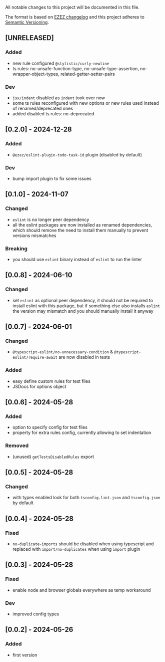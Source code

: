 All notable changes to this project will be documented in this file.

The format is based on [EZEZ changelog](https://ezez.dev/guidelines/changelog/)
and this project adheres to [Semantic Versioning](http://semver.org/spec/v2.0.0.html).

## [UNRELEASED]
### Added
- new rule configured `@stylistic/curly-newline`
- ts rules: no-unsafe-function-type, no-unsafe-type-assertion, no-wrapper-object-types, related-getter-setter-pairs
### Dev
- `jsx/indent` disabled as `indent` took over now
- some ts rules reconfigured with new options or new rules used instead of renamed/deprecated ones
- added disabled ts rules: no-deprecated

## [0.2.0] - 2024-12-28
### Added
- `@ezez/eslint-plugin-todo-task-id` plugin (disabled by default)
### Dev
- bump import plugin to fix some issues

## [0.1.0] - 2024-11-07
### Changed
- `eslint` is no longer peer dependency
- all the eslint packages are now installed as renamed dependencies, which
should remove the need to install them manually to prevent versions mismatches
### Breaking
- you should use `ezlint` binary instead of `eslint` to run the linter

## [0.0.8] - 2024-06-10
### Changed
- set `eslint` as optional peer dependency, it should not be required to install eslint with this package, but if
something else also installs `eslint` the version may mismatch and you should manually install it anyway

## [0.0.7] - 2024-06-01
### Changed
- `@typescript-eslint/no-unnecessary-condition` & `@typescript-eslint/require-await` are now disabled in tests
### Added
- easy define custom rules for test files
- JSDocs for options object

## [0.0.6] - 2024-05-28
### Added
- option to specify config for test files
- property for extra rules config, currently allowing to set indentation
### Removed
- (unused) `getTestsDisabledRules` export

## [0.0.5] - 2024-05-28
### Changed
- with types enabled look for both `tsconfig.lint.json` and `tsconfig.json` by default

## [0.0.4] - 2024-05-28
### Fixed
- `no-duplicate-imports` should be disabled when using typescript and replaced with `import/no-duplicates` when using
`import` plugin

## [0.0.3] - 2024-05-28
### Fixed
- enable node and browser globals everywhere as temp workaround
### Dev
- improved config types

## [0.0.2] - 2024-05-26
### Added
- first version
